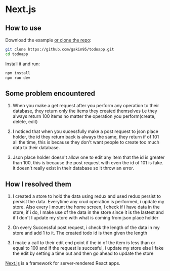 # Next.js 

## How to use

Download the example [or clone the repo](https://github.com/mui-org/material-ui):

```sh
git clone https://github.com/gakin95/todoapp.git
cd todoapp
```

Install it and run:

```sh
npm install
npm run dev
```

## Some problem encountered 

1. When you make a get request after you perform any operation to their database, they return only the items they created themselves i.e they always return 100 items no matter the operation you perform(create, delete, edit)

2. I noticed that when you sucessfully make a post request to json place holder, the id they return back is always the same, they return if of 101 all the time, this is because they don't want people to create too much data to their database.

3. Json place holder doesn't allow one to edit any item that the id is greater than 100, this is because the post request with even the id of 101 is fake. it doesn't really exist in their database so it throw an error.


## How I resolved them

1. I created a store to hold the data using redux and used redux persist to persist the data. Everytime any crud operation is performed, i update my store. Also every I mount the home screen, I check if i have data in the store, if i do, I make use of the data in the store since it is the lastest and if I don't I update my store with what is coming from json place holder

2. On every Successful post request, i check the length of the data in my store and add 1 to it. The created todo id is then given the length

3. I make a call to their edit end point if the id of the item is less than or equal to 100 and if the request is succesful, i update my store else I fake the edit by setting a time out and then go ahead to update the store


[Next.js](https://github.com/zeit/next.js) is a framework for server-rendered React apps.

